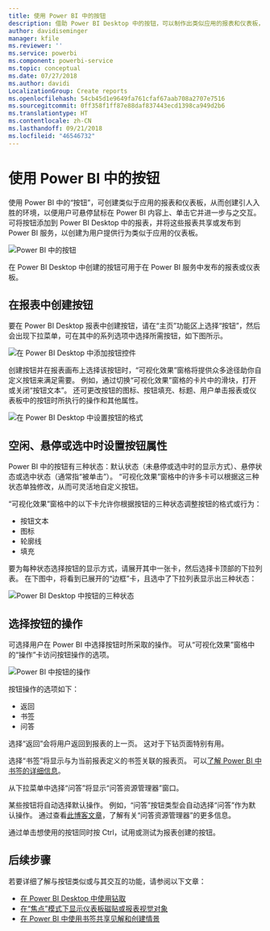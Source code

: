 ```yaml
---
title: 使用 Power BI 中的按钮
description: 借助 Power BI Desktop 中的按钮，可以制作出类似应用的报表和仪表板，并加深与用户的互动
author: davidiseminger
manager: kfile
ms.reviewer: ''
ms.service: powerbi
ms.component: powerbi-service
ms.topic: conceptual
ms.date: 07/27/2018
ms.author: davidi
LocalizationGroup: Create reports
ms.openlocfilehash: 54cb45d1e9649fa761cfaf67aab708a2707e7516
ms.sourcegitcommit: 0ff358f1ff87e88daf837443ecd1398ca949d2b6
ms.translationtype: HT
ms.contentlocale: zh-CN
ms.lasthandoff: 09/21/2018
ms.locfileid: "46546732"
---
```

# <a name="using-buttons-in-power-bi"></a>使用 Power BI 中的按钮
使用 Power BI 中的“按钮”，可创建类似于应用的报表和仪表板，从而创建引人入胜的环境，以便用户可悬停鼠标在 Power BI 内容上、单击它并进一步与之交互。 可将按钮添加到 Power BI Desktop 中的报表，并将这些报表共享或发布到 Power BI 服务，以创建为用户提供行为类似于应用的仪表板。

![Power BI 中的按钮](media/desktop-buttons/desktop-buttons_01.png)

在 Power BI Desktop 中创建的按钮可用于在 Power BI 服务中发布的报表或仪表板。

## <a name="creating-buttons-in-reports"></a>在报表中创建按钮
要在 Power BI Desktop 报表中创建按钮，请在“主页”功能区上选择“按钮”，然后会出现下拉菜单，可在其中的系列选项中选择所需按钮，如下图所示。 

![在 Power BI Desktop 中添加按钮控件](media/desktop-buttons/desktop-buttons_02.png)

创建按钮并在报表画布上选择该按钮时，“可视化效果”窗格将提供众多途径助你自定义按钮来满足需要。 例如，通过切换“可视化效果”窗格的卡片中的滑块，打开或关闭“按钮文本”。 还可更改按钮的图标、按钮填充、标题、用户单击报表或仪表板中的按钮时所执行的操作和其他属性。

![在 Power BI Desktop 中设置按钮的格式](media/desktop-buttons/desktop-buttons_03.png)

## <a name="set-button-properties-when-idle-hovered-over-or-selected"></a>空闲、悬停或选中时设置按钮属性

Power BI 中的按钮有三种状态：默认状态（未悬停或选中时的显示方式）、悬停状态或选中状态（通常指“被单击”）。 “可视化效果”窗格中的许多卡可以根据这三种状态单独修改，从而可灵活地自定义按钮。

“可视化效果”窗格中的以下卡允许你根据按钮的三种状态调整按钮的格式或行为：

* 按钮文本
* 图标
* 轮廓线
* 填充

要为每种状态选择按钮的显示方式，请展开其中一张卡，然后选择卡顶部的下拉列表。 在下图中，将看到已展开的“边框”卡，且选中了下拉列表显示出三种状态：

![Power BI Desktop 中按钮的三种状态](media/desktop-buttons/desktop-buttons_04.png)


## <a name="select-the-action-for-a-button"></a>选择按钮的操作

可选择用户在 Power BI 中选择按钮时所采取的操作。 可从“可视化效果”窗格中的“操作”卡访问按钮操作的选项。

![Power BI 中按钮的操作](media/desktop-buttons/desktop-buttons_05.png)

按钮操作的选项如下：

* 返回
* 书签
* 问答

选择“返回”会将用户返回到报表的上一页。 这对于下钻页面特别有用。

选择“书签”将显示与为当前报表定义的书签关联的报表页。 可以[了解 Power BI 中书签的详细信息](desktop-bookmarks.md)。 

从下拉菜单中选择“问答”将显示“问答资源管理器”窗口。 

某些按钮将自动选择默认操作。 例如，“问答”按钮类型会自动选择“问答”作为默认操作。 通过查看[此博客文章](https://powerbi.microsoft.com/blog/power-bi-desktop-april-2018-feature-summary/#Q&AExplorer)，了解有关“问答资源管理器”的更多信息。

通过单击想使用的按钮同时按 Ctrl，试用或测试为报表创建的按钮。 

## <a name="next-steps"></a>后续步骤
若要详细了解与按钮类似或与其交互的功能，请参阅以下文章：

* [在 Power BI Desktop 中使用钻取](desktop-drillthrough.md)
* [在“焦点”模式下显示仪表板磁贴或报表视觉对象](consumer/end-user-focus.md)
* [在 Power BI 中使用书签共享见解和创建情景](desktop-bookmarks.md)

